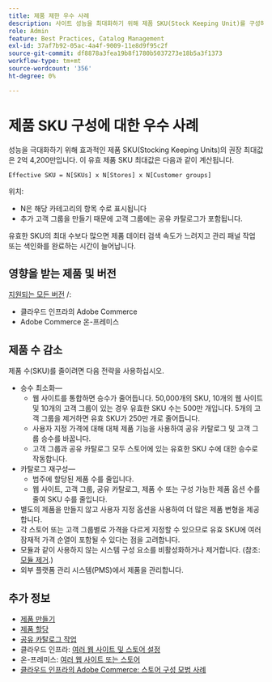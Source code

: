 ```yaml
---
title: 제품 제한 우수 사례
description: 사이트 성능을 최대화하기 위해 제품 SKU(Stock Keeping Unit)를 구성하는 모범 사례에 대해 알아봅니다.
role: Admin
feature: Best Practices, Catalog Management
exl-id: 37af7b92-05ac-4a4f-9009-11e8d9f95c2f
source-git-commit: df8878a3fea19b8f1780b5037273e18b5a3f1373
workflow-type: tm+mt
source-wordcount: '356'
ht-degree: 0%

---
```


# 제품 SKU 구성에 대한 우수 사례

성능을 극대화하기 위해 효과적인 제품 SKU(Stocking Keeping Units)의 권장 최대값은 2억 4,200만입니다. 이 유효 제품 SKU 최대값은 다음과 같이 계산됩니다.

```text
Effective SKU = N[SKUs] x N[Stores] x N[Customer groups]
```

위치:

- N은 해당 카테고리의 항목 수로 표시됩니다
- 추가 고객 그룹을 만들기 때문에 고객 그룹에는 공유 카탈로그가 포함됩니다.

유효한 SKU의 최대 수보다 많으면 제품 데이터 검색 속도가 느려지고 관리 패널 작업 또는 색인화를 완료하는 시간이 늘어납니다.

## 영향을 받는 제품 및 버전

[지원되는 모든 버전](../../../release/versions.md) /:

- 클라우드 인프라의 Adobe Commerce
- Adobe Commerce 온-프레미스

## 제품 수 감소

제품 수(SKU)를 줄이려면 다음 전략을 사용하십시오.

- 승수 최소화—
   - 웹 사이트를 통합하면 승수가 줄어듭니다. 50,000개의 SKU, 10개의 웹 사이트 및 10개의 고객 그룹이 있는 경우 유효한 SKU 수는 500만 개입니다. 5개의 고객 그룹을 제거하면 유효 SKU가 250만 개로 줄어듭니다.
   - 사용자 지정 가격에 대해 대체 제품 기능을 사용하여 공유 카탈로그 및 고객 그룹 승수를 바꿉니다.
   - 고객 그룹과 공유 카탈로그 모두 스토어에 있는 유효한 SKU 수에 대한 승수로 작동합니다.
- 카탈로그 재구성—
   - 범주에 할당된 제품 수를 줄입니다.
   - 웹 사이트, 고객 그룹, 공유 카탈로그, 제품 수 또는 구성 가능한 제품 옵션 수를 줄여 SKU 수를 줄입니다.
- 별도의 제품을 만들지 않고 사용자 지정 옵션을 사용하여 더 많은 제품 변형을 제공합니다.
- 각 스토어 또는 고객 그룹별로 가격을 다르게 지정할 수 있으므로 유효 SKU에 여러 잠재적 가격 순열이 포함될 수 있다는 점을 고려합니다.
- 모듈과 같이 사용하지 않는 시스템 구성 요소를 비활성화하거나 제거합니다. (참조:  [모듈 제거](../../../installation/tutorials/uninstall-modules.md).)
- 외부 플랫폼 관리 시스템(PMS)에서 제품을 관리합니다.

## 추가 정보

- [제품 만들기](https://experienceleague.adobe.com/docs/commerce-admin/catalog/products/product-create.html)
- [제품 할당](https://experienceleague.adobe.com/docs/commerce-admin/catalog/categories/products-in-category/categories-product-assignments.html)
- [공유 카탈로그 작업](https://experienceleague.adobe.com/docs/commerce-admin/b2b/shared-catalogs/catalog-shared.html)
- 클라우드 인프라: [여러 웹 사이트 및 스토어 설정](https://devdocs.magento.com/cloud/project/project-multi-sites.html)
- 온-프레미스: [여러 웹 사이트 또는 스토어](../../../configuration/multi-sites/ms-overview.md)
- [클라우드 인프라의 Adobe Commerce: 스토어 구성 모범 사례](https://devdocs.magento.com/cloud/configure/configure-best-practices.html)
